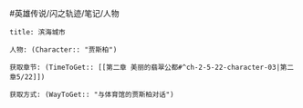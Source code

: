 #英雄传说/闪之轨迹/笔记/人物
```ad-note
title: 滨海城市

人物: (Character:: "贾斯柏")

获取章节: (TimeToGet:: [[第二章 美丽的翡翠公都#^ch-2-5-22-character-03|第二章5/22]])

获取方式: (WayToGet:: "与体育馆的贾斯柏对话")

```
